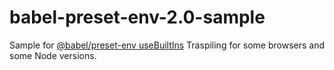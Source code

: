 # babel-preset-env-2.0-sample

Sample for [@babel/preset-env useBuiltIns](https://babeljs.io/docs/en/next/babel-preset-env.html#usebuiltins)
Traspiling for some browsers and some Node versions.
